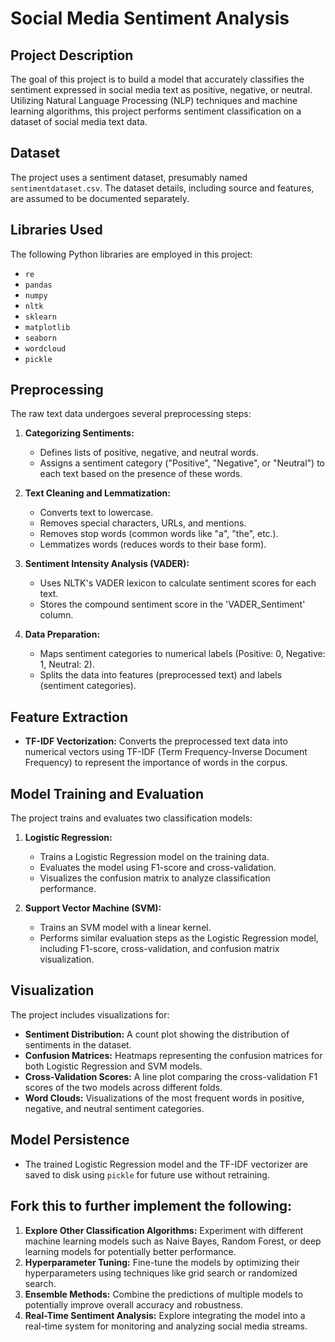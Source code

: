 # Social Media Sentiment Analysis

## Project Description

The goal of this project is to build a model that accurately classifies the sentiment expressed in social media text as positive, negative, or neutral. Utilizing Natural Language Processing (NLP) techniques and machine learning algorithms, this project performs sentiment classification on a dataset of social media text data.

## Dataset

The project uses a sentiment dataset, presumably named `sentimentdataset.csv`. The dataset details, including source and features, are assumed to be documented separately.

## Libraries Used

The following Python libraries are employed in this project:

- `re`
- `pandas`
- `numpy`
- `nltk`
- `sklearn`
- `matplotlib`
- `seaborn`
- `wordcloud`
- `pickle`

## Preprocessing

The raw text data undergoes several preprocessing steps:

1. **Categorizing Sentiments:**
   - Defines lists of positive, negative, and neutral words.
   - Assigns a sentiment category ("Positive", "Negative", or "Neutral") to each text based on the presence of these words.

2. **Text Cleaning and Lemmatization:**
   - Converts text to lowercase.
   - Removes special characters, URLs, and mentions.
   - Removes stop words (common words like "a", "the", etc.).
   - Lemmatizes words (reduces words to their base form).

3. **Sentiment Intensity Analysis (VADER):**
   - Uses NLTK's VADER lexicon to calculate sentiment scores for each text.
   - Stores the compound sentiment score in the 'VADER_Sentiment' column.

4. **Data Preparation:**
   - Maps sentiment categories to numerical labels (Positive: 0, Negative: 1, Neutral: 2).
   - Splits the data into features (preprocessed text) and labels (sentiment categories).

## Feature Extraction

- **TF-IDF Vectorization:** Converts the preprocessed text data into numerical vectors using TF-IDF (Term Frequency-Inverse Document Frequency) to represent the importance of words in the corpus.

## Model Training and Evaluation

The project trains and evaluates two classification models:

1. **Logistic Regression:**
   - Trains a Logistic Regression model on the training data.
   - Evaluates the model using F1-score and cross-validation.
   - Visualizes the confusion matrix to analyze classification performance.

2. **Support Vector Machine (SVM):**
   - Trains an SVM model with a linear kernel.
   - Performs similar evaluation steps as the Logistic Regression model, including F1-score, cross-validation, and confusion matrix visualization.

## Visualization

The project includes visualizations for:

- **Sentiment Distribution:** A count plot showing the distribution of sentiments in the dataset.
- **Confusion Matrices:** Heatmaps representing the confusion matrices for both Logistic Regression and SVM models.
- **Cross-Validation Scores:** A line plot comparing the cross-validation F1 scores of the two models across different folds.
- **Word Clouds:** Visualizations of the most frequent words in positive, negative, and neutral sentiment categories.

## Model Persistence

- The trained Logistic Regression model and the TF-IDF vectorizer are saved to disk using `pickle` for future use without retraining.

## Fork this to further implement the following:

1. **Explore Other Classification Algorithms:** Experiment with different machine learning models such as Naive Bayes, Random Forest, or deep learning models for potentially better performance.
2. **Hyperparameter Tuning:** Fine-tune the models by optimizing their hyperparameters using techniques like grid search or randomized search.
3. **Ensemble Methods:** Combine the predictions of multiple models to potentially improve overall accuracy and robustness.
4. **Real-Time Sentiment Analysis:** Explore integrating the model into a real-time system for monitoring and analyzing social media streams.
